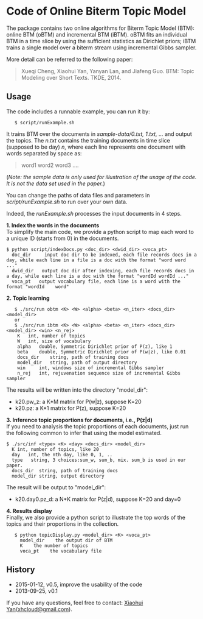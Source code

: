 # Code of Online Biterm Topic Model

  The package contains two online algorithms for Biterm Topic Model (BTM): online BTM (oBTM) and incremental BTM (iBTM). oBTM fits an individual BTM in a time slice by using the sufficient statistics as Dirichlet priors; iBTM trains a single model over a biterm stream using incremental Gibbs sampler.

More detail can be referred to the following paper:

   > Xueqi Cheng, Xiaohui Yan, Yanyan Lan, and Jiafeng Guo. BTM: Topic Modeling over Short Texts. TKDE, 2014. 

## Usage ##

The code includes a runnable example, you can run it by:

       $ script/runExample.sh

It trains BTM over the documents in *sample-data/0.txt, 1.txt, ...* and output the topics. The *n.txt* contains the training documents in time slice (supposed to be day) *n*, where each line represents one document with words separated by space as:
> word1 word2 word3 ....

(*Note: the sample data is only used for illustration of the usage of the code. It is not the data set used in the paper.*)

You can change the paths of data files and parameters in *script/runExample.sh* to run over your own data. 

Indeed, the *runExample.sh* processes the input documents in 4 steps.

**1. Index the words in the documents**   
   To simplify the main code, we provide a python script to map each word to a unique ID (starts from 0) in the documents. 

    $ python script/indexDocs.py <doc_dir> <dwid_dir> <voca_pt>
      doc_dir     input doc dir to be indexed, each file records docs in a day, while each line in a file is a doc with the format "word word ..."
      dwid_dir   output doc dir after indexing, each file records docs in a day, while each line is a doc with the format "wordId wordId ..."
      voca_pt   output vocabulary file, each line is a word with the format "wordId    word"

**2. Topic learning** 

       $ ./src/run obtm <K> <W> <alpha> <beta> <n_iter> <docs_dir> <model_dir>
       or
       $ ./src/run ibtm <K> <W> <alpha> <beta> <n_iter> <docs_dir> <model_dir> <win> <n_rej>
    	K	int, number of topics
    	W	int, size of vocabulary
    	alpha	double, Symmetric Dirichlet prior of P(z), like 1
    	beta	double, Symmetric Dirichlet prior of P(w|z), like 0.01
    	docs_dir    string, path of training docs
    	model_dir	string, path of output directory
        win     int, windows size of incremental Gibbs sampler
        n_rej   int, rejuvenation sequence size of incremental Gibbs sampler

   The results will be written into the directory "model_dir":   
   - k20.pw_z: a K*M matrix for P(w|z), suppose K=20   
   - k20.pz:   a K*1 matrix for P(z), suppose K=20
   
**3. Inference topic proportions for documents, i.e., P(z|d)**     
   If you need to analysis the topic proportions of each documents, just run the following common to infer that using the model estimated.

    $ ./src/inf <type> <K> <day> <docs_dir> <model_dir>
      K	int, number of topics, like 20
      day   int, the nth day, like 0, 1, ..
      type	 string, 3 choices:sum_w, sum_b, mix. sum_b is used in our paper.
      docs_dir	string, path of training docs
      model_dir	string, output directory

   The result will be output to "model_dir":   
   - k20.day0.pz_d: a N*K matrix for P(z|d), suppose K=20 and day=0

**4. Results display**    
   Finally, we also provide a python script to illustrate the top words of the topics and their proportions in the collection. 

       $ python topicDisplay.py <model_dir> <K> <voca_pt>
	     model_dir    the output dir of BTM
	     K    the number of topics
	     voca_pt    the vocabulary file


## History ##
- 2015-01-12, v0.5, improve the usability of the code
- 2013-09-25, v0.1

If you have any questions, feel free to contact: [Xiaohui Yan](http://shortext.org "Xiaohui Yan")(xhcloud@gmail.com).
